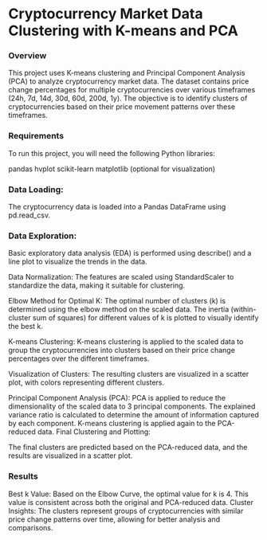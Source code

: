 # Cryptocurrency Market Data Clustering with K-means and PCA
### Overview
This project uses K-means clustering and Principal Component Analysis (PCA) to analyze cryptocurrency market data. The dataset contains price change percentages for multiple cryptocurrencies over various timeframes (24h, 7d, 14d, 30d, 60d, 200d, 1y). The objective is to identify clusters of cryptocurrencies based on their price movement patterns over these timeframes.

### Requirements
To run this project, you will need the following Python libraries:

pandas
hvplot
scikit-learn
matplotlib (optional for visualization)

### Data Loading:

The cryptocurrency data is loaded into a Pandas DataFrame using pd.read_csv.

### Data Exploration:

Basic exploratory data analysis (EDA) is performed using describe() and a line plot to visualize the trends in the data.

Data Normalization: The features are scaled using StandardScaler to standardize the data, making it suitable for clustering.

Elbow Method for Optimal K: The optimal number of clusters (k) is determined using the elbow method on the scaled data. The inertia (within-cluster sum of squares) for different values of k is plotted to visually identify the best k.

K-means Clustering: K-means clustering is applied to the scaled data to group the cryptocurrencies into clusters based on their price change percentages over the different timeframes.

Visualization of Clusters: The resulting clusters are visualized in a scatter plot, with colors representing different clusters.

Principal Component Analysis (PCA): PCA is applied to reduce the dimensionality of the scaled data to 3 principal components. The explained variance ratio is calculated to determine the amount of information captured by each component.
K-means clustering is applied again to the PCA-reduced data.
Final Clustering and Plotting:

The final clusters are predicted based on the PCA-reduced data, and the results are visualized in a scatter plot.

### Results
Best k Value: Based on the Elbow Curve, the optimal value for k is 4. This value is consistent across both the original and PCA-reduced data.
Cluster Insights: The clusters represent groups of cryptocurrencies with similar price change patterns over time, allowing for better analysis and comparisons.
